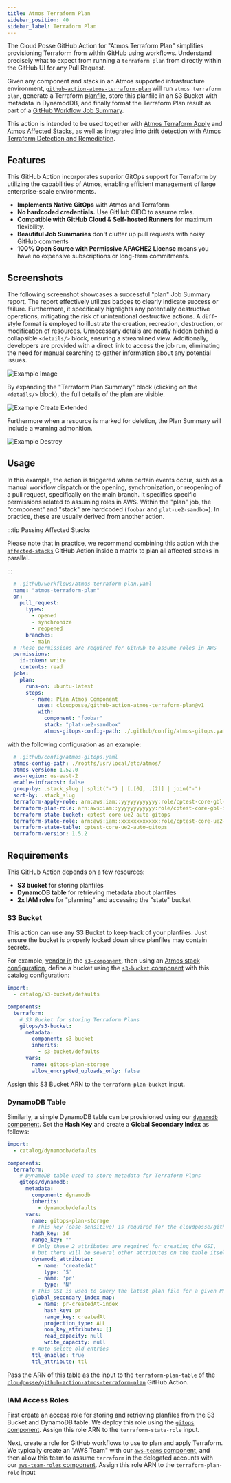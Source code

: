 ```yaml
---
title: Atmos Terraform Plan
sidebar_position: 40
sidebar_label: Terraform Plan
---
```


The Cloud Posse GitHub Action for "Atmos Terraform Plan" simplifies provisioning Terraform from within GitHub using workflows. Understand precisely what to expect from running a `terraform plan` from directly within the GitHub UI for any Pull Request.

Given any component and stack in an Atmos supported infrastructure environment, [`github-action-atmos-terraform-plan`](https://github.com/cloudposse/github-action-atmos-terraform-plan) will run `atmos terraform plan`, generate a Terraform [planfile](https://developer.hashicorp.com/terraform/tutorials/automation/automate-terraform), store this planfile in an S3 Bucket with metadata in DynamodDB, and finally format the Terraform Plan result as part of a [GitHub Workflow Job Summary](https://github.blog/2022-05-09-supercharging-github-actions-with-job-summaries/).

This action is intended to be used together with [Atmos Terraform Apply](/integrations/github-actions/atmos-terraform-apply) and [Atmos Affected Stacks](/integrations/github-actions/affected-stacks), as well as integrated into drift detection with [Atmos Terraform Detection and Remediation](/integrations/github-actions/atmos-terraform-drift-detection).

## Features

This GitHub Action incorporates superior GitOps support for Terraform by utilizing the capabilities of Atmos, enabling efficient management of large enterprise-scale environments.

* **Implements Native GitOps** with Atmos and Terraform
* **No hardcoded credentials.** Use GitHub OIDC to assume roles.
* **Compatible with GitHub Cloud & Self-hosted Runners** for maximum flexibility. 
* **Beautiful Job Summaries** don't clutter up pull requests with noisy GitHub comments
* **100% Open Source with Permissive APACHE2 License** means you have no expensive subscriptions or long-term commitments.


## Screenshots

The following screenshot showcases a successful "plan" Job Summary report. The report effectively utilizes badges to clearly indicate success or failure. Furthermore, it specifically highlights any potentially destructive operations, mitigating the risk of unintentional destructive actions. A `diff`-style format is employed to illustrate the creation, recreation, destruction, or modification of resources. Unnecessary details are neatly hidden behind a collapsible `<details/>` block, ensuring a streamlined view. Additionally, developers are provided with a direct link to access the job run, eliminating the need for manual searching to gather information about any potential issues.

![Example Image](/img/github-actions/create.png)

By expanding the "Terraform Plan Summary" block (clicking on the `<details/>` block), the full details of the plan are visible.

![Example Create Extended](/img/github-actions/create-extended.png)

Furthermore when a resource is marked for deletion, the Plan Summary will include a warning admonition.

![Example Destroy](/img/github-actions/destroy.png)

## Usage

In this example, the action is triggered when certain events occur, such as a manual workflow dispatch or the opening, synchronization, or reopening of a pull request, specifically on the main branch. It specifies specific permissions related to assuming roles in AWS. Within the "plan" job, the "component" and "stack" are hardcoded (`foobar` and `plat-ue2-sandbox`). In practice, these are usually derived from another action. 

:::tip Passing Affected Stacks

Please note that in practice, we recommend combining this action with the [`affected-stacks`](/integrations/github-actions/affected-stacks) GitHub Action inside a matrix to plan all affected stacks in parallel.

:::


```yaml
  # .github/workflows/atmos-terraform-plan.yaml
  name: "atmos-terraform-plan"
  on:
    pull_request:
      types:
        - opened
        - synchronize
        - reopened
      branches:
        - main
  # These permissions are required for GitHub to assume roles in AWS
  permissions:
    id-token: write
    contents: read
  jobs:
    plan:
      runs-on: ubuntu-latest
      steps:
        - name: Plan Atmos Component
          uses: cloudposse/github-action-atmos-terraform-plan@v1
          with:
            component: "foobar"
            stack: "plat-ue2-sandbox"
            atmos-gitops-config-path: ./.github/config/atmos-gitops.yaml
```

with the following configuration as an example:

```yaml
  # .github/config/atmos-gitops.yaml
  atmos-config-path: ./rootfs/usr/local/etc/atmos/
  atmos-version: 1.52.0
  aws-region: us-east-2
  enable-infracost: false
  group-by: .stack_slug | split("-") | [.[0], .[2]] | join("-")
  sort-by: .stack_slug
  terraform-apply-role: arn:aws:iam::yyyyyyyyyyyy:role/cptest-core-gbl-identity-gitops
  terraform-plan-role: arn:aws:iam::yyyyyyyyyyyy:role/cptest-core-gbl-identity-gitops
  terraform-state-bucket: cptest-core-ue2-auto-gitops
  terraform-state-role: arn:aws:iam::xxxxxxxxxxxx:role/cptest-core-ue2-auto-gitops-gha
  terraform-state-table: cptest-core-ue2-auto-gitops
  terraform-version: 1.5.2
```

## Requirements

This GitHub Action depends on a few resources:
* **S3 bucket** for storing planfiles
* **DynamoDB table** for retrieving metadata about planfiles
* **2x IAM roles** for "planning" and accessing the "state" bucket

### S3 Bucket

This action can use any S3 Bucket to keep track of your planfiles. Just ensure the bucket is properly locked down since planfiles may contain secrets.

For example, [vendor in](/core-concepts/components/vendoring) the [`s3-component`](https://docs.cloudposse.com/components/library/aws/s3-bucket/), then using an [Atmos stack configuration](/core-concepts/stacks/), define a bucket using the [`s3-bucket` component](https://github.com/cloudposse/terraform-aws-components/tree/main/modules/s3-bucket) with this catalog configuration:

```yaml
import:
  - catalog/s3-bucket/defaults

components:
  terraform:
    # S3 Bucket for storing Terraform Plans
    gitops/s3-bucket:
      metadata:
        component: s3-bucket
        inherits:
          - s3-bucket/defaults
      vars:
        name: gitops-plan-storage
        allow_encrypted_uploads_only: false
```


Assign this S3 Bucket ARN to the `terraform-plan-bucket` input.

### DynamoDB Table

Similarly, a simple DynamoDB table can be provisioned using our [`dynamodb` component](https://docs.cloudposse.com/components/library/aws/dynamodb/). Set the **Hash Key** and create a **Global Secondary Index** as follows:

```yaml
import:
  - catalog/dynamodb/defaults

components:
  terraform:
    # DynamoDB table used to store metadata for Terraform Plans
    gitops/dynamodb:
      metadata:
        component: dynamodb
        inherits:
          - dynamodb/defaults
      vars:
        name: gitops-plan-storage
        # This key (case-sensitive) is required for the cloudposse/github-action-terraform-plan-storage action
        hash_key: id
        range_key: ""
        # Only these 2 attributes are required for creating the GSI, 
        # but there will be several other attributes on the table itself
        dynamodb_attributes:
          - name: 'createdAt'
            type: 'S'
          - name: 'pr'
            type: 'N'
        # This GSI is used to Query the latest plan file for a given PR.
        global_secondary_index_map:
          - name: pr-createdAt-index
            hash_key: pr
            range_key: createdAt
            projection_type: ALL
            non_key_attributes: []
            read_capacity: null
            write_capacity: null
        # Auto delete old entries
        ttl_enabled: true
        ttl_attribute: ttl
```

Pass the ARN of this table as the input to the `terraform-plan-table` of the [`cloudposse/github-action-atmos-terraform-plan`](https://github.com/cloudposse/github-action-atmos-terraform-plan) GitHub Action.

### IAM Access Roles

First create an access role for storing and retrieving planfiles from the S3 Bucket and DynamoDB table. We deploy this role using the [`gitops` component](https://docs.cloudposse.com/components/library/aws/gitops/). Assign this role ARN to the `terraform-state-role` input.

Next, create a role for GitHub workflows to use to plan and apply Terraform. We typically create an "AWS Team" with our [`aws-teams` component](https://docs.cloudposse.com/components/library/aws/aws-teams/), and then allow this team to assume `terraform` in the delegated accounts with our [`aws-team-roles` component](https://docs.cloudposse.com/components/library/aws/aws-team-roles/). Assign this role ARN to the `terraform-plan-role` input
